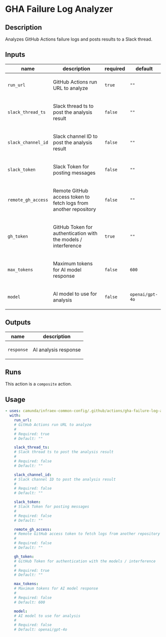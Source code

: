 # GHA Failure Log Analyzer

## Description

Analyzes GitHub Actions failure logs and posts results to a Slack thread.


## Inputs

| name | description | required | default |
| --- | --- | --- | --- |
| `run_url` | <p>GitHub Actions run URL to analyze</p> | `true` | `""` |
| `slack_thread_ts` | <p>Slack thread ts to post the analysis result</p> | `false` | `""` |
| `slack_channel_id` | <p>Slack channel ID to post the analysis result</p> | `false` | `""` |
| `slack_token` | <p>Slack Token for posting messages</p> | `false` | `""` |
| `remote_gh_access` | <p>Remote GitHub access token to fetch logs from another repository</p> | `false` | `""` |
| `gh_token` | <p>GitHub Token for authentication with the models / interference</p> | `true` | `""` |
| `max_tokens` | <p>Maximum tokens for AI model response</p> | `false` | `600` |
| `model` | <p>AI model to use for analysis</p> | `false` | `openai/gpt-4o` |


## Outputs

| name | description |
| --- | --- |
| `response` | <p>AI analysis response</p> |


## Runs

This action is a `composite` action.

## Usage

```yaml
- uses: camunda/infraex-common-config/.github/actions/gha-failure-log-analyzer@main
  with:
    run_url:
    # GitHub Actions run URL to analyze
    #
    # Required: true
    # Default: ""

    slack_thread_ts:
    # Slack thread ts to post the analysis result
    #
    # Required: false
    # Default: ""

    slack_channel_id:
    # Slack channel ID to post the analysis result
    #
    # Required: false
    # Default: ""

    slack_token:
    # Slack Token for posting messages
    #
    # Required: false
    # Default: ""

    remote_gh_access:
    # Remote GitHub access token to fetch logs from another repository
    #
    # Required: false
    # Default: ""

    gh_token:
    # GitHub Token for authentication with the models / interference
    #
    # Required: true
    # Default: ""

    max_tokens:
    # Maximum tokens for AI model response
    #
    # Required: false
    # Default: 600

    model:
    # AI model to use for analysis
    #
    # Required: false
    # Default: openai/gpt-4o
```

